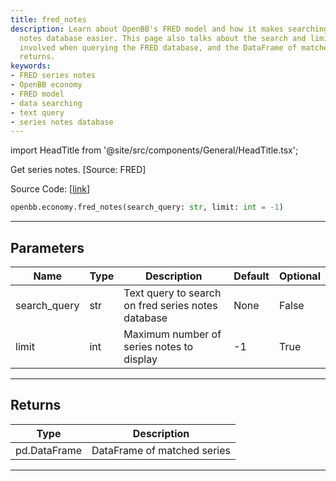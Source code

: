 ```yaml
---
title: fred_notes
description: Learn about OpenBB's FRED model and how it makes searching the series
  notes database easier. This page also talks about the search and limit parameters
  involved when querying the FRED database, and the DataFrame of matched series it
  returns.
keywords:
- FRED series notes
- OpenBB economy
- FRED model
- data searching
- text query
- series notes database
---
```


import HeadTitle from '@site/src/components/General/HeadTitle.tsx';

<HeadTitle title="economy.fred_notes - Reference | OpenBB SDK Docs" />

Get series notes. [Source: FRED]

Source Code: [[link](https://github.com/OpenBB-finance/OpenBBTerminal/tree/main/openbb_terminal/economy/fred_model.py#L68)]

```python
openbb.economy.fred_notes(search_query: str, limit: int = -1)
```

---

## Parameters

| Name | Type | Description | Default | Optional |
| ---- | ---- | ----------- | ------- | -------- |
| search_query | str | Text query to search on fred series notes database | None | False |
| limit | int | Maximum number of series notes to display | -1 | True |


---

## Returns

| Type | Description |
| ---- | ----------- |
| pd.DataFrame | DataFrame of matched series |
---
